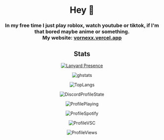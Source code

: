 <html><head></head><body><h1 align="center" id="welcome!">Hey 👋<br></h1> 
<h3 align="center" id="Short little description :)">In my free time I just play roblox, watch youtube or tiktok, if I'm that bored maybe anime or something.<br>My website: <a href="https://vornexx.vercel.app">vornexx.vercel.app</a></h3>
<h2 align="center" id="stats">Stats</h2>
<p align="center"><a href="https://discord.com/users/1149438819834269856"><img src="https://lanyard.cnrad.dev/api/1149438819834269856?bg=2b213a&amp;borderRadius=35px" alt="Lanyard Presence"></a></p>

<p align="center"><img src="https://github-readme-stats.vercel.app/api?username=vornex-gh&theme=synthwave" alt="ghstats"></p>
<p align="center"><img src="https://github-readme-stats.vercel.app/api/top-langs/?username=vornex-gh&layout=donut&theme=synthwave" alt="TopLangs"></p>

<p align="center"><img src="https://api.statusbadges.me/badge/status/1149438819834269856?simple=true&style=for-the-badge&color=pink" alt="DiscordProfileState"></p>
<p align="center"><img src="https://api.statusbadges.me/badge/playing/1149438819834269856?simple=true&style=for-the-badge&color=pink" alt="ProfilePlaying"></p>
<p align="center"><img src="https://api.statusbadges.me/badge/spotify/1149438819834269856?simple=true&style=for-the-badge&color=pink" alt="ProfileSpotify"></p>
<p align="center"><img src="https://api.statusbadges.me/badge/vscode/1149438819834269856?simple=true&style=for-the-badge&color=pink" alt="ProfileVSC"></p>
<p align="center"><img src="https://komarev.com/ghpvc/?username=vornex-gh&style=flat-square&color=ffc0cb" alt="ProfileViews" alt="ghprofileviews"></p>

</body></html>
